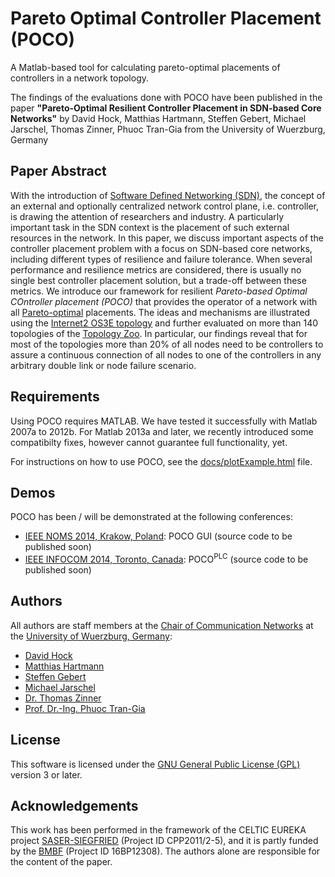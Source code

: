 Pareto Optimal Controller Placement (POCO)
==========================================

A Matlab-based tool for calculating pareto-optimal placements of controllers in a network topology.

The findings of the evaluations done with POCO have been published in the paper **"Pareto-Optimal Resilient Controller Placement in SDN-based Core Networks"** by David Hock, Matthias Hartmann, Steffen Gebert, Michael Jarschel, Thomas Zinner, Phuoc Tran-Gia from the University of Wuerzburg, Germany


Paper Abstract
--------------
With the introduction of [Software Defined Networking (SDN)](http://en.wikipedia.org/wiki/Software-defined_networking), the concept of an external and optionally centralized network control plane, i.e. controller, is drawing the attention of researchers and industry. A particularly important task in the SDN context is the placement of such external resources in the network. In this paper, we discuss important aspects of the controller placement problem with a focus on SDN-based core networks, including different types of resilience and failure tolerance. When several performance and resilience metrics are considered, there is usually no single best controller placement solution, but a trade-off between these metrics. We introduce our framework for resilient *Pareto-based Optimal COntroller placement (POCO)* that provides the operator of a network with all [Pareto-optimal](http://en.wikipedia.org/wiki/Pareto_optimality) placements. The ideas and mechanisms are illustrated using the [Internet2 OS3E topology](http://www.internet2.edu/network/ose/) and further evaluated on more than 140 topologies of the [Topology Zoo](http://www.topology-zoo.org/). In particular, our findings reveal that for most of the topologies more than 20% of all nodes need to be controllers to assure a continuous connection of all nodes to one of the controllers in any arbitrary double link or node failure scenario.

Requirements
----------------------
Using POCO requires MATLAB. We have tested it successfully with Matlab 2007a to 2012b. For Matlab 2013a and later, we recently introduced some compatibilty fixes, however cannot guarantee full functionality, yet.

For instructions on how to use POCO, see the [docs/plotExample.html](http://htmlpreview.github.io/?https://github.com/lsinfo3/poco/blob/master/docs/plotExample.html) file.

Demos
------------------
POCO has been / will be demonstrated at the following conferences:

* [IEEE NOMS 2014, Krakow, Poland](http://noms2014.ieee-noms.org/): POCO GUI (source code to be published soon)
* [IEEE INFOCOM 2014, Toronto, Canada](http://www.ieee-infocom.org/): POCO<sup>PLC</sup> (source code to be published soon)

Authors
-------
All authors are staff members at the [Chair of Communication Networks](http://www3.informatik.uni-wuerzburg.de) at the [University of Wuerzburg, Germany](http://www.uni-wuerzburg.de):

* [David Hock](http://www3.informatik.uni-wuerzburg.de/staff/david.hock/)
* [Matthias Hartmann](http://www3.informatik.uni-wuerzburg.de/staff/hartmann/)
* [Steffen Gebert](http://www3.informatik.uni-wuerzburg.de/staff/steffen.gebert/)
* [Michael Jarschel](http://www3.informatik.uni-wuerzburg.de/staff/michael.jarschel/)
* [Dr. Thomas Zinner](http://www3.informatik.uni-wuerzburg.de/staff/zinner/)
* [Prof. Dr.-Ing. Phuoc Tran-Gia](http://www3.informatik.uni-wuerzburg.de/staff/trangia/)

License
-------

This software is licensed under the [GNU General Public License (GPL)](http://www.gnu.org/licenses/gpl.html) version 3 or later.

Acknowledgements
----------------

This work has been performed in the framework of the CELTIC EUREKA project [SASER-SIEGFRIED](http://www.celtic-initiative.org/Projects/Celtic-Plus-Projects/2011/SASER/SASER-b-Siegfried/saser-b-default.asp) (Project ID CPP2011/2-5), and it is partly funded by the [BMBF](http://www.bmbf.de/en/) (Project ID 16BP12308). The authors alone are responsible for the content of the paper.
